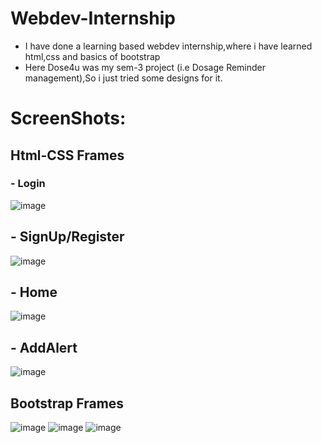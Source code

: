 # Webdev-Internship
- I have done a learning based webdev internship,where i have learned html,css and basics of bootstrap
- Here Dose4u was my sem-3 project (i.e Dosage Reminder management),So i just tried some designs for it.
# ScreenShots:
## Html-CSS Frames
### - Login
![image](https://user-images.githubusercontent.com/95179120/155464232-a615dd24-f213-4ac6-acbe-1db894f1f0d6.PNG)
## - SignUp/Register
![image](https://user-images.githubusercontent.com/95179120/155464282-d87f9638-4adc-4ad9-8d81-2d5b147eb65d.PNG)
## - Home
![image](https://user-images.githubusercontent.com/95179120/155464443-2fe72a0d-8976-4a0a-bed7-e5d48dea9bf5.PNG)
## - AddAlert
![image](https://user-images.githubusercontent.com/95179120/155464491-2b630e7f-d3b2-4043-b8ee-a504b61b502e.PNG)

## Bootstrap Frames
![image](https://user-images.githubusercontent.com/95179120/155463639-32e6ffac-bf05-4d3c-926a-a0ea9b976f32.PNG)
![image](https://user-images.githubusercontent.com/95179120/155463708-74068822-d120-4422-a084-f65157caf517.PNG)
![image](https://user-images.githubusercontent.com/95179120/155463865-8380550a-c3ef-4756-87bf-28b7bb9fffc4.PNG)
